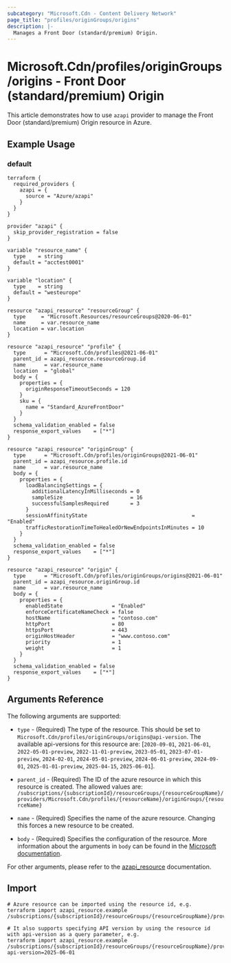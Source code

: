 ```yaml
---
subcategory: "Microsoft.Cdn - Content Delivery Network"
page_title: "profiles/originGroups/origins"
description: |-
  Manages a Front Door (standard/premium) Origin.
---
```


# Microsoft.Cdn/profiles/originGroups/origins - Front Door (standard/premium) Origin

This article demonstrates how to use `azapi` provider to manage the Front Door (standard/premium) Origin resource in Azure.

## Example Usage

### default

```hcl
terraform {
  required_providers {
    azapi = {
      source = "Azure/azapi"
    }
  }
}

provider "azapi" {
  skip_provider_registration = false
}

variable "resource_name" {
  type    = string
  default = "acctest0001"
}

variable "location" {
  type    = string
  default = "westeurope"
}

resource "azapi_resource" "resourceGroup" {
  type     = "Microsoft.Resources/resourceGroups@2020-06-01"
  name     = var.resource_name
  location = var.location
}

resource "azapi_resource" "profile" {
  type      = "Microsoft.Cdn/profiles@2021-06-01"
  parent_id = azapi_resource.resourceGroup.id
  name      = var.resource_name
  location  = "global"
  body = {
    properties = {
      originResponseTimeoutSeconds = 120
    }
    sku = {
      name = "Standard_AzureFrontDoor"
    }
  }
  schema_validation_enabled = false
  response_export_values    = ["*"]
}

resource "azapi_resource" "originGroup" {
  type      = "Microsoft.Cdn/profiles/originGroups@2021-06-01"
  parent_id = azapi_resource.profile.id
  name      = var.resource_name
  body = {
    properties = {
      loadBalancingSettings = {
        additionalLatencyInMilliseconds = 0
        sampleSize                      = 16
        successfulSamplesRequired       = 3
      }
      sessionAffinityState                                  = "Enabled"
      trafficRestorationTimeToHealedOrNewEndpointsInMinutes = 10
    }
  }
  schema_validation_enabled = false
  response_export_values    = ["*"]
}

resource "azapi_resource" "origin" {
  type      = "Microsoft.Cdn/profiles/originGroups/origins@2021-06-01"
  parent_id = azapi_resource.originGroup.id
  name      = var.resource_name
  body = {
    properties = {
      enabledState                = "Enabled"
      enforceCertificateNameCheck = false
      hostName                    = "contoso.com"
      httpPort                    = 80
      httpsPort                   = 443
      originHostHeader            = "www.contoso.com"
      priority                    = 1
      weight                      = 1
    }
  }
  schema_validation_enabled = false
  response_export_values    = ["*"]
}

```



## Arguments Reference

The following arguments are supported:

* `type` - (Required) The type of the resource. This should be set to `Microsoft.Cdn/profiles/originGroups/origins@api-version`. The available api-versions for this resource are: [`2020-09-01`, `2021-06-01`, `2022-05-01-preview`, `2022-11-01-preview`, `2023-05-01`, `2023-07-01-preview`, `2024-02-01`, `2024-05-01-preview`, `2024-06-01-preview`, `2024-09-01`, `2025-01-01-preview`, `2025-04-15`, `2025-06-01`].

* `parent_id` - (Required) The ID of the azure resource in which this resource is created. The allowed values are:  
  `/subscriptions/{subscriptionId}/resourceGroups/{resourceGroupName}/providers/Microsoft.Cdn/profiles/{resourceName}/originGroups/{resourceName}`

* `name` - (Required) Specifies the name of the azure resource. Changing this forces a new resource to be created.

* `body` - (Required) Specifies the configuration of the resource. More information about the arguments in `body` can be found in the [Microsoft documentation](https://learn.microsoft.com/en-us/azure/templates/Microsoft.Cdn/profiles/originGroups/origins?pivots=deployment-language-terraform).

For other arguments, please refer to the [azapi_resource](https://registry.terraform.io/providers/Azure/azapi/latest/docs/resources/resource) documentation.

## Import

 ```shell
 # Azure resource can be imported using the resource id, e.g.
 terraform import azapi_resource.example /subscriptions/{subscriptionId}/resourceGroups/{resourceGroupName}/providers/Microsoft.Cdn/profiles/{resourceName}/originGroups/{resourceName}/origins/{resourceName}
 
 # It also supports specifying API version by using the resource id with api-version as a query parameter, e.g.
 terraform import azapi_resource.example /subscriptions/{subscriptionId}/resourceGroups/{resourceGroupName}/providers/Microsoft.Cdn/profiles/{resourceName}/originGroups/{resourceName}/origins/{resourceName}?api-version=2025-06-01
 ```
